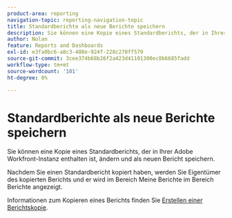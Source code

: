 ```yaml
---
product-area: reporting
navigation-topic: reporting-navigation-topic
title: Standardberichte als neue Berichte speichern
description: Sie können eine Kopie eines Standardberichts, der in Ihrer Adobe Workfront-Instanz enthalten ist, ändern und als neuen Bericht speichern.
author: Nolan
feature: Reports and Dashboards
exl-id: e3fa0bc6-a8c3-408e-924f-228c270ff579
source-git-commit: 3cee374b68b26f2a423d41101300ec8b6685fadd
workflow-type: tm+mt
source-wordcount: '101'
ht-degree: 0%

---
```


# Standardberichte als neue Berichte speichern

<!-- Audited: 11/2024 -->

Sie können eine Kopie eines Standardberichts, der in Ihrer Adobe Workfront-Instanz enthalten ist, ändern und als neuen Bericht speichern.

Nachdem Sie einen Standardbericht kopiert haben, werden Sie Eigentümer des kopierten Berichts und er wird im Bereich Meine Berichte im Bereich Berichte angezeigt.

Informationen zum Kopieren eines Berichts finden Sie [Erstellen einer Berichtskopie](../../../reports-and-dashboards/reports/creating-and-managing-reports/create-copy-report.md).
